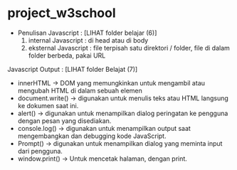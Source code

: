 # project_w3school





- Penulisan Javascript  : [LIHAT folder belajar (6)]
    1. internal Javascript : di head atau di body
    2. eksternal Javascript : file terpisah satu direktori / folder, file di dalam folder berbeda, pakai URL


Javascript Output : [LIHAT folder Belajat (7)]
  - innerHTML -> DOM yang memungkinkan untuk mengambil atau mengubah
             HTML di dalam sebuah elemen
  - document.write()  -> digunakan untuk menulis teks atau HTML langsung ke dokumen saat ini.
  - alert() -> digunakan untuk menampilkan dialog peringatan ke pengguna dengan pesan yang disediakan.
  - console.log() -> digunakan untuk menampilkan output saat mengembangkan dan debugging kode JavaScript. 
  - Prompt() -> digunakan untuk menampilkan dialog yang meminta input dari pengguna.
  - window.print()  -> Untuk mencetak halaman, dengan print.











